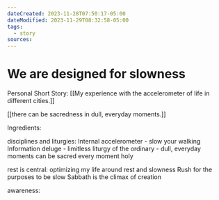 ```yaml
---
dateCreated: 2023-11-28T07:50:17-05:00
dateModified: 2023-11-29T08:32:58-05:00
tags:
  - story
sources: 
---
```

# We are designed for slowness

Personal Short Story: [[My experience with the accelerometer of life in different cities.]]

[[there can be sacredness in dull, everyday moments.]]



Ingredients:

disciplines and liturgies:
Internal accelerometer - slow your walking
Information deluge - limitless
liturgy of the ordinary - dull, everyday moments can be sacred
every moment holy


rest is central:
optimizing my life around rest and slowness
Rush for the purposes to be slow
Sabbath is the climax of creation

awareness:



